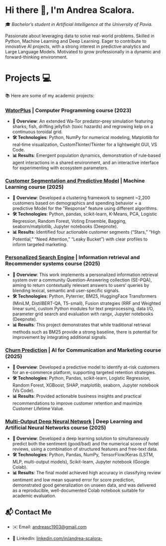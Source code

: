 # Hi there 👋, I'm Andrea Scalora.

🎓 *Bachelor’s student in Artificial Intelligence at the University of Pavia.*

Passionate about leveraging data to solve real-world problems. Skilled in Python, Machine Learning and Deep Learning. Eager to contribute to innovative AI projects, with a strong interest in predictive analytics and Large Language Models. Motivated to grow professionally in a dynamic and forward-thinking environment.

# Projects 💻

📚 Here are some of my academic projects:

### [WatorPlus](https://github.com/Andrea-0319/WatorPlus) | Computer Programming course (2023)

- **🧠 Overview**: An extended Wa‑Tor predator–prey simulation featuring sharks, fish, drifting jellyfish (toxic hazards) and regrowing kelp on a continuous toroidal grid. 
- **🛠️ Technologies**: Python, NumPy for numerical modeling, Matplotlib for real‑time visualization, CustomTkinter/Tkinter for a lightweight GUI, VS Code.
- **📊 Results**: Emergent population dynamics, demonstration of rule‑based agent interactions in a shared environment, and an interactive interface for experimenting with ecosystem parameters.

### [Customer Segmentation and Predictive Model](https://github.com/Andrea-0319/Customer_Segmentation) | Machine Learning course (2025)

- **🧠 Overview**: Developed a clustering framework to segment ~2,200 customers based on demographics and spending behavior + a predictive Model for the "Response" feature using different algorithms.
- **🛠️ Technologies**: Python, pandas, scikit-learn, K-Means, PCA, Logistic Regression, Random Forest, Voting Ensemble, Bagging, seaborn/matplotlib, Jupyter notebooks (Deepnote).
- **📊 Results**: Identified four actionable customer segments (“Stars,” “High Potential,” “Need Attention,” “Leaky Bucket”) with clear profiles to inform targeted marketing.

### [Personalized Search Engine](https://github.com/Andrea-0319/Personalized_Search_Engine) | Information retrieval and Recommender systems course (2025)

- **🧠 Overview**: This work implements a personalized information retrieval system over a community Question-Answering collection (SE-PQA), aiming to return contextually relevant answers to users’ queries by blending lexical, semantic and user-specific signals. 
- **🛠️ Technologies**: Python, Pyterrier, BM25, HuggingFace Transformers (MiniLM, DistilBERT-QA, T5-small), Fusion strategies (RRF and Weighted linear sum), custom Python modules for text preprocessing, data I/O, parameter grid search and evaluation with rangx, Jupyter notebooks (Deepnote).
- **📊 Results**: This project demonstrates that while traditional retrieval methods such as BM25 provide a strong baseline, there is potential for improvement by integrating additional signals.
  
### [Churn Prediction](https://github.com/Andrea-0319/Churn_prediction) | AI for Communication and Marketing course (2025)

- **🧠 Overview**: Developed a predictive model to identify at-risk customers for an e-commerce platform, supporting targeted retention strategies.
- **🛠️ Technologies**: Python, Pandas, scikit-learn, Logistic Regression, Random Forest, XGBoost, SHAP, matplotlib, seaborn, Jupyter notebook (Vs Code).
- **📊 Results**: Provided actionable business insights and practical recommendations to improve customer retention and maximize Customer Lifetime Value.
 
### [Multi-Output Deep Neural Network](https://github.com/Andrea-0319/Multi-Output_Deep_Neural_Network) | Deep Learning and Artificial Neural Networks course (2025)

- **🧠 Overview**: Developed a deep learning solution to simultaneously predict both the sentiment (good/bad) and the numerical score of hotel reviews, using a combination of structured features and free-text data.
- **🛠️ Technologies**: Python, Pandas, NumPy, TensorFlow/Keras (LSTM, MLP, multi-output models), Scikit-learn, Jupyter notebook (Google Colab).
- **📊 Results**: The final model achieved high accuracy in classifying review sentiment and low mean squared error for score prediction, demonstrated good generalization on unseen data, and was delivered as a reproducible, well-documented Colab notebook suitable for academic evaluation.  

## 📬 Contact Me

- ✉️ Email: andreasc1903@gmail.com

- 🔗 LinkedIn: [linkedin.com/in/andrea-scalora-](https://www.linkedin.com/in/andrea-scalora-/)


<!--
**Andrea-0319/Andrea-0319** is a ✨ _special_ ✨ repository because its `README.md` (this file) appears on your GitHub profile.

Here are some ideas to get you started:

- 🔭 I’m currently working on ...
- 🌱 I’m currently learning ...
- 👯 I’m looking to collaborate on ...
- 🤔 I’m looking for help with ...
- 💬 Ask me about ...
- 📫 How to reach me: ...
- 😄 Pronouns: ...
- ⚡ Fun fact: ...
-->
